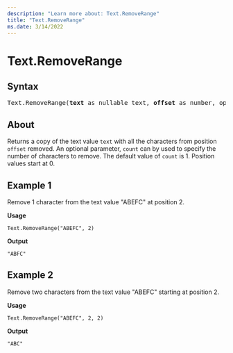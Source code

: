 ```yaml
---
description: "Learn more about: Text.RemoveRange"
title: "Text.RemoveRange"
ms.date: 3/14/2022
---
```

# Text.RemoveRange

## Syntax

<pre>
Text.RemoveRange(<b>text</b> as nullable text, <b>offset</b> as number, optional <b>count</b> as nullable number) as nullable text
</pre>
  
## About

Returns a copy of the text value `text` with all the characters from position `offset` removed. An optional parameter, `count` can by used to specify the number of characters to remove. The default value of `count` is 1. Position values start at 0.

## Example 1

Remove 1 character from the text value "ABEFC" at position 2.

**Usage**

```powerquery-m
Text.RemoveRange("ABEFC", 2)
```

**Output**

`"ABFC"`

## Example 2

Remove two characters from the text value "ABEFC" starting at position 2.

**Usage**

```powerquery-m
Text.RemoveRange("ABEFC", 2, 2)
```

**Output**

`"ABC"`
